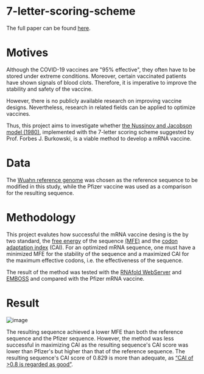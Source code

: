 # 7-letter-scoring-scheme

The full paper can be found [here](https://github.com/SimonJunyouLi/7-letter-scoring-scheme/blob/main/7%20letter%20scoring%20scheme.doc). 

# **Motives**

Although the COVID-19 vaccines are "95% effective", they often have to be stored under extreme conditions. Moreover, certain vaccinated patients have shown signals of blood clots. Therefore, it is imperative to improve the stability and safety of the vaccine. 

However, there is no publicly available research on improving vaccine designs. Nevertheless, research in related fields can be applied to optimize vaccines. 

Thus, this project aims to investigate whether [the Nussinov and Jacobson model (1980)](https://www.pnas.org/content/pnas/77/11/6309.full.pdf), implemented with the 7-letter scoring scheme suggested by Prof. Forbes J. Burkowski, is a viable method to develop a mRNA vaccine.

# **Data**
The [Wuahn reference genome](https://www.ncbi.nlm.nih.gov/labs/virus/vssi/#/virus?VirusLineage_ss=Severe%20acute%20respiratory%20syndrome%20coronavirus%202%20(SARS-CoV-2),%20taxid:2697049&SeqType_s=Nucleotide) was chosen as the reference sequence to be modified in this study, while the Pfizer vaccine 
was used as a comparison for the resulting sequence. 

# **Methodology**
This project evalutes how successful the mRNA vaccine desing is the by two standard, the [free energy](https://en.wikipedia.org/wiki/Thermodynamic_free_energy) of the sequence [(MFE)](http://eternawiki.org/wiki/index.php5/Minimum_Free_Energy_Structure) and the [codon adaptation index](https://en.wikipedia.org/wiki/Codon_Adaptation_Index) (CAI). For an optimized mRNA sequence, one must have a minimized MFE for the stability of the sequence and a maximized CAI for the maximum effective codons, i.e. the effectiveness of the sequence. 

The result of the method was tested with the [RNAfold WebServer](http://rna.tbi.univie.ac.at/cgi-bin/RNAWebSuite/RNAfold.cgi) and [EMBOSS](https://www.bioinformatics.nl/cgi-bin/emboss/cai) and compared with the Pfizer mRNA vaccine.

# **Result**
![image](https://user-images.githubusercontent.com/47229668/155698096-8b2db12c-9042-4e43-982b-c1216804493c.png)

The resulting sequence achieved a lower MFE than both the reference sequence and the Pfizer sequence. However, the method was less successful in maximizing CAI as the resulting sequence's CAI score was lower than Pfizer's but higher than that of the reference sequence. The resulting sequence's CAI score of 0.829 is more than adequate, as [“CAI of >0.8 is regarded as good”](https://www.ncbi.nlm.nih.gov/pmc/articles/PMC4724736/).
